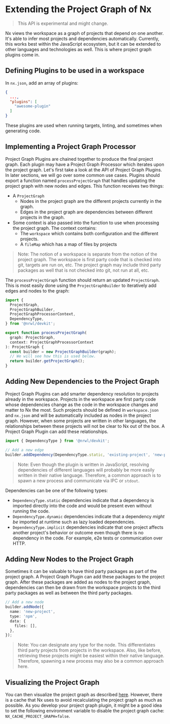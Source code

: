 # Extending the Project Graph of Nx

> This API is experimental and might change.

Nx views the workspace as a graph of projects that depend on one another. It's able to infer most projects and dependencies automatically. Currently, this works best within the JavaScript ecosystem, but it can be extended to other languages and technologies as well. This is where project graph plugins come in.

## Defining Plugins to be used in a workspace

In `nx.json`, add an array of plugins:

```json
{
  ...,
  "plugins": [
    "awesome-plugin"
  ]
}
```

These plugins are used when running targets, linting, and sometimes when generating code.

## Implementing a Project Graph Processor

Project Graph Plugins are chained together to produce the final project graph. Each plugin may have a Project Graph Processor which iterates upon the project graph. Let's first take a look at the API of Project Graph Plugins. In later sections, we will go over some common use cases. Plugins should export a function named `processProjectGraph` that handles updating the project graph with new nodes and edges. This function receives two things:

- A `ProjectGraph`
  - Nodes in the project graph are the different projects currently in the graph.
  - Edges in the project graph are dependencies between different projects in the graph.
- Some context is also passed into the function to use when processing the project graph. The context contains:
  - The `workspace` which contains both configuration and the different projects.
  - A `fileMap` which has a map of files by projects

> Note: The notion of a workspace is separate from the notion of the project graph. The workspace is first party code that is checked into git, targets are run on, etc. The project graph may include third party packages as well that is not checked into git, not run at all, etc.

The `processProjectGraph` function should return an updated `ProjectGraph`. This is most easily done using the `ProjectGraphBuilder` to iteratively add edges and nodes to the graph:

```typescript
import {
  ProjectGraph,
  ProjectGraphBuilder,
  ProjectGraphProcessorContext,
  DependencyType,
} from '@nrwl/devkit';

export function processProjectGraph(
  graph: ProjectGraph,
  context: ProjectGraphProcessorContext
): ProjectGraph {
  const builder = new ProjectGraphBuilder(graph);
  // We will see how this is used below.
  return builder.getProjectGraph();
}
```

## Adding New Dependencies to the Project Graph

Project Graph Plugins can add smarter dependency resolution to projects already in the workspace. Projects in the workspace are first party code whose dependencies change as the code in the workspace changes and matter to Nx the most. Such projects should be defined in `workspace.json` and `nx.json` and will be automatically included as nodes in the project graph. However, when some projects are written in other languages, the relationships between these projects will not be clear to Nx out of the box. A Project Graph Plugin can add these relationships.

```typescript
import { DependencyType } from '@nrwl/devkit';

// Add a new edge
builder.addDependency(DependencyType.static, 'existing-project', 'new-project');
```

> Note: Even though the plugin is written in JavaScript, resolving dependencies of different languages will probably be more easily written in their native language. Therefore, a common approach is to spawn a new process and communicate via IPC or `stdout`.

Dependencies can be one of the following types:

- `DependencyType.static` dependencies indicate that a dependency is imported directly into the code and would be present even without running the code.
- `DependencyType.dynamic` dependencies indicate that a dependency _might be_ imported at runtime such as lazy loaded dependencies.
- `DependencyType.implicit` dependencies indicate that one project affects another project's behavior or outcome even though there is no dependency in the code. For example, e2e tests or communication over HTTP.

## Adding New Nodes to the Project Graph

Sometimes it can be valuable to have third party packages as part of the project graph. A Project Graph Plugin can add these packages to the project graph. After these packages are added as nodes to the project graph, dependencies can then be drawn from the workspace projects to the third party packages as well as between the third party packages.

```typescript
// Add a new node
builder.addNode({
  name: 'new-project',
  type: 'npm',
  data: {
    files: [],
  },
});
```

> Note: You can designate any type for the node. This differentiates third party projects from projects in the workspace. Also, like before, retrieving these projects might be easiest within their native language. Therefore, spawning a new process may also be a common approach here.

## Visualizing the Project Graph

You can then visualize the project graph as described [here](/{{framework}}/structure/dependency-graph). However, there is a cache that Nx uses to avoid recalculating the project graph as much as possible. As you develop your project graph plugin, it might be a good idea to set the following environment variable to disable the project graph cache: `NX_CACHE_PROJECT_GRAPH=false`.
